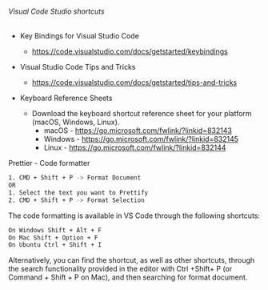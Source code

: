 
###### Visual Code Studio shortcuts

- Key Bindings for Visual Studio Code
  - https://code.visualstudio.com/docs/getstarted/keybindings
  
- Visual Studio Code Tips and Tricks
  - https://code.visualstudio.com/docs/getstarted/tips-and-tricks
  
- Keyboard Reference Sheets
  - Download the keyboard shortcut reference sheet for your platform (macOS, Windows, Linux).
    - macOS - https://go.microsoft.com/fwlink/?linkid=832143
    - Windows -  https://go.microsoft.com/fwlink/?linkid=832145
    - Linux - https://go.microsoft.com/fwlink/?linkid=832144

Prettier - Code formatter

```sh
1. CMD + Shift + P -> Format Document
OR
1. Select the text you want to Prettify
2. CMD + Shift + P -> Format Selection
```

The code formatting is available in VS Code through the following shortcuts:

```sh
On Windows Shift + Alt + F
On Mac Shift + Option + F
On Ubuntu Ctrl + Shift + I
```
Alternatively, you can find the shortcut, as well as other shortcuts, through the search functionality provided in the editor with Ctrl +Shift+ P (or Command + Shift + P on Mac), and then searching for format document.
